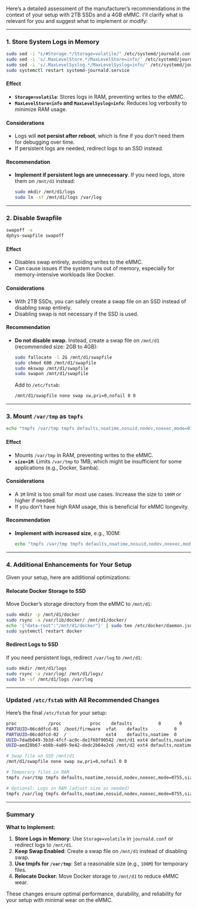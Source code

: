 Here’s a detailed assessment of the manufacturer’s recommendations in the context of your setup with 2TB SSDs and a 4GB eMMC. I'll clarify what is relevant for you and suggest what to implement or modify:

---

### **1. Store System Logs in Memory**
```bash
sudo sed -i "s/#Storage.*/Storage=volatile/" /etc/systemd/journald.conf
sudo sed -i 's/.MaxLevelStore.*/MaxLevelStore=info/' /etc/systemd/journald.conf
sudo sed -i 's/.MaxLevelSyslog.*/MaxLevelSyslog=info/' /etc/systemd/journald.conf
sudo systemctl restart systemd-journald.service
```

#### **Effect**
- **`Storage=volatile`**: Stores logs in RAM, preventing writes to the eMMC.
- **`MaxLevelStore=info` and `MaxLevelSyslog=info`**: Reduces log verbosity to minimize RAM usage.

#### **Considerations**
- Logs will **not persist after reboot**, which is fine if you don’t need them for debugging over time.
- If persistent logs are needed, redirect logs to an SSD instead.

#### **Recommendation**
- **Implement if persistent logs are unnecessary**. If you need logs, store them on `/mnt/d1` instead:
  ```bash
  sudo mkdir /mnt/d1/logs
  sudo ln -sf /mnt/d1/logs /var/log
  ```

---

### **2. Disable Swapfile**
```bash
swapoff -a
dphys-swapfile swapoff
```

#### **Effect**
- Disables swap entirely, avoiding writes to the eMMC.
- Can cause issues if the system runs out of memory, especially for memory-intensive workloads like Docker.

#### **Considerations**
- With 2TB SSDs, you can safely create a swap file on an SSD instead of disabling swap entirely.
- Disabling swap is not necessary if the SSD is used.

#### **Recommendation**
- **Do not disable swap.** Instead, create a swap file on `/mnt/d1` (recommended size: 2GB to 4GB):
  ```bash
  sudo fallocate -l 2G /mnt/d1/swapfile
  sudo chmod 600 /mnt/d1/swapfile
  sudo mkswap /mnt/d1/swapfile
  sudo swapon /mnt/d1/swapfile
  ```
  Add to `/etc/fstab`:
  ```bash
  /mnt/d1/swapfile none swap sw,pri=0,nofail 0 0
  ```

---

### **3. Mount `/var/tmp` as `tmpfs`**
```bash
echo "tmpfs /var/tmp tmpfs defaults,noatime,nosuid,nodev,noexec,mode=0755,size=1M 0 0" | sudo tee -a /etc/fstab
```

#### **Effect**
- Mounts `/var/tmp` in RAM, preventing writes to the eMMC.
- **`size=1M`**: Limits `/var/tmp` to 1MB, which might be insufficient for some applications (e.g., Docker, Samba).

#### **Considerations**
- A `1M` limit is too small for most use cases. Increase the size to `100M` or higher if needed.
- If you don’t have high RAM usage, this is beneficial for eMMC longevity.

#### **Recommendation**
- **Implement with increased size**, e.g., 100M:
  ```bash
  echo "tmpfs /var/tmp tmpfs defaults,noatime,nosuid,nodev,noexec,mode=0755,size=100M 0 0" | sudo tee -a /etc/fstab
  ```

---

### **4. Additional Enhancements for Your Setup**

Given your setup, here are additional optimizations:

#### **Relocate Docker Storage to SSD**
Move Docker’s storage directory from the eMMC to `/mnt/d1`:
```bash
sudo mkdir -p /mnt/d1/docker
sudo rsync -a /var/lib/docker/ /mnt/d1/docker/
echo '{"data-root":"/mnt/d1/docker"}' | sudo tee /etc/docker/daemon.json
sudo systemctl restart docker
```

#### **Redirect Logs to SSD**
If you need persistent logs, redirect `/var/log` to `/mnt/d1`:
```bash
sudo mkdir /mnt/d1/logs
sudo rsync -a /var/log/ /mnt/d1/logs/
sudo ln -sf /mnt/d1/logs /var/log
```

---

### **Updated `/etc/fstab` with All Recommended Changes**
Here’s the final `/etc/fstab` for your setup:
```bash
proc            /proc           proc    defaults          0       0
PARTUUID=06cddfcd-01  /boot/firmware  vfat    defaults          0       2
PARTUUID=06cddfcd-02  /               ext4    defaults,noatime  0       1
UUID=7dadb049-3b3d-4fcf-ac0c-de1f60f90542 /mnt/d1 ext4 defaults,noatime,nofail 0 2
UUID=aed28b67-eb8b-4a09-9e42-dedc2b64e2c6 /mnt/d2 ext4 defaults,noatime,nofail 0 2

# Swap file on SSD /mnt/d1
/mnt/d1/swapfile none swap sw,pri=0,nofail 0 0

# Temporary files in RAM
tmpfs /var/tmp tmpfs defaults,noatime,nosuid,nodev,noexec,mode=0755,size=100M 0 0

# Optional: Logs in RAM (adjust size as needed)
tmpfs /var/log tmpfs defaults,noatime,nosuid,nodev,noexec,mode=0755,size=50M 0 0
```

---

### **Summary**

**What to Implement:**
1. **Store Logs in Memory**: Use `Storage=volatile` in `journald.conf` or redirect logs to `/mnt/d1`.
2. **Keep Swap Enabled**: Create a swap file on `/mnt/d1` instead of disabling swap.
3. **Use tmpfs for `/var/tmp`**: Set a reasonable size (e.g., `100M`) for temporary files.
4. **Relocate Docker**: Move Docker storage to `/mnt/d1` to reduce eMMC wear.

These changes ensure optimal performance, durability, and reliability for your setup with minimal wear on the eMMC.